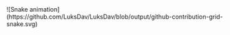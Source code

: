 <div>
   ![Snake animation](https://github.com/LuksDav/LuksDav/blob/output/github-contribution-grid-snake.svg)
 </div>
